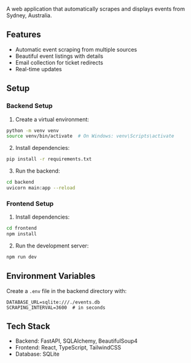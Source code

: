 
A web application that automatically scrapes and displays events from Sydney, Australia.

## Features
- Automatic event scraping from multiple sources
- Beautiful event listings with details
- Email collection for ticket redirects
- Real-time updates

## Setup

### Backend Setup
1. Create a virtual environment:
```bash
python -m venv venv
source venv/bin/activate  # On Windows: venv\Scripts\activate
```

2. Install dependencies:
```bash
pip install -r requirements.txt
```

3. Run the backend:
```bash
cd backend
uvicorn main:app --reload
```

### Frontend Setup
1. Install dependencies:
```bash
cd frontend
npm install
```

2. Run the development server:
```bash
npm run dev
```

## Environment Variables
Create a `.env` file in the backend directory with:
```
DATABASE_URL=sqlite:///./events.db
SCRAPING_INTERVAL=3600  # in seconds
```

## Tech Stack
- Backend: FastAPI, SQLAlchemy, BeautifulSoup4
- Frontend: React, TypeScript, TailwindCSS
- Database: SQLite 